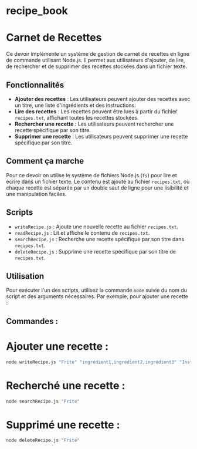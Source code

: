 # recipe_book

# Carnet de Recettes

Ce devoir implémente un système de gestion de carnet de recettes en ligne de commande utilisant Node.js. Il permet aux utilisateurs d'ajouter, de lire, de rechercher et de supprimer des recettes stockées dans un fichier texte.

## Fonctionnalités

- **Ajouter des recettes** : Les utilisateurs peuvent ajouter des recettes avec un titre, une liste d'ingrédients et des instructions.
- **Lire des recettes** : Les recettes peuvent être lues à partir du fichier `recipes.txt`, affichant toutes les recettes stockées.
- **Rechercher une recette** : Les utilisateurs peuvent rechercher une recette spécifique par son titre.
- **Supprimer une recette** : Les utilisateurs peuvent supprimer une recette spécifique par son titre.

## Comment ça marche

Pour ce devoir on utilise le système de fichiers Node.js (`fs`) pour lire et écrire dans un fichier texte. Le contenu est ajouté au fichier `recipes.txt`, où chaque recette est séparée par un double saut de ligne pour une lisibilité et une manipulation faciles.

## Scripts

- `writeRecipe.js` : Ajoute une nouvelle recette au fichier `recipes.txt`.
- `readRecipe.js` : Lit et affiche le contenu de `recipes.txt`.
- `searchRecipe.js` : Recherche une recette spécifique par son titre dans `recipes.txt`.
- `deleteRecipe.js` : Supprime une recette spécifique par son titre de `recipes.txt`.

## Utilisation

Pour exécuter l'un des scripts, utilisez la commande `node` suivie du nom du script et des arguments nécessaires. Par exemple, pour ajouter une recette :

## Commandes :
# Ajouter une recette :
```bash
node writeRecipe.js "Frite" "ingrédient1,ingrédient2,ingrédient3" "Instructions de la recette"
```
# Recherché une recette :
```bash
node searchRecipe.js "Frite"
```
# Supprimé une recette :
```bash
node deleteRecipe.js "Frite"
```
